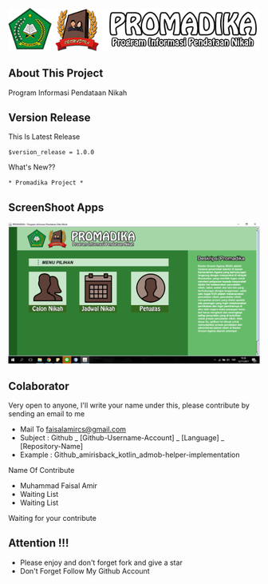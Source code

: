 ![ScreenShoot Apps](other/doc/banner.png?raw=true)

## About This Project
Program Informasi Pendataan Nikah

## Version Release
This Is Latest Release

    $version_release = 1.0.0

What's New??

    * Promadika Project *

## ScreenShoot Apps
![ScreenShoot Apps](other/doc/screenshoot/SS1.png?raw=true)

## Colaborator
Very open to anyone, I'll write your name under this, please contribute by sending an email to me

- Mail To faisalamircs@gmail.com
- Subject : Github _ [Github-Username-Account] _ [Language] _ [Repository-Name]
- Example : Github_amirisback_kotlin_admob-helper-implementation

Name Of Contribute
- Muhammad Faisal Amir
- Waiting List
- Waiting List

Waiting for your contribute

## Attention !!!
- Please enjoy and don't forget fork and give a star
- Don't Forget Follow My Github Account
